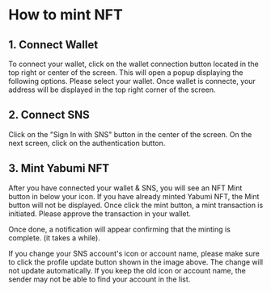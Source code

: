 # How to mint NFT

## 1. Connect Wallet

To connect your wallet, click on the wallet connection button located in the top right or center of the screen. This will open a popup displaying the following options. Please select your wallet. Once wallet is connecte, your address will be displayed in the top right corner of the screen.

## 2. Connect SNS

Click on the "Sign In with SNS" button in the center of the screen. On the next screen, click on the authentication button.&#x20;

## 3. Mint Yabumi NFT

After you have connected your wallet & SNS, you will see an NFT Mint button in below your icon. If you have already minted Yabumi NFT, the Mint button will not be displayed. Once click the mint button, a mint transaction is initiated. Please approve the transaction in your wallet. &#x20;

Once done, a notification will appear confirming that the minting is complete. (it takes a while).&#x20;



If you change your SNS account's icon or account name, please make sure to click the profile update button shown in the image above. The change will not update automatically. If you keep the old icon or account name, the sender may not be able to find your account in the list.
